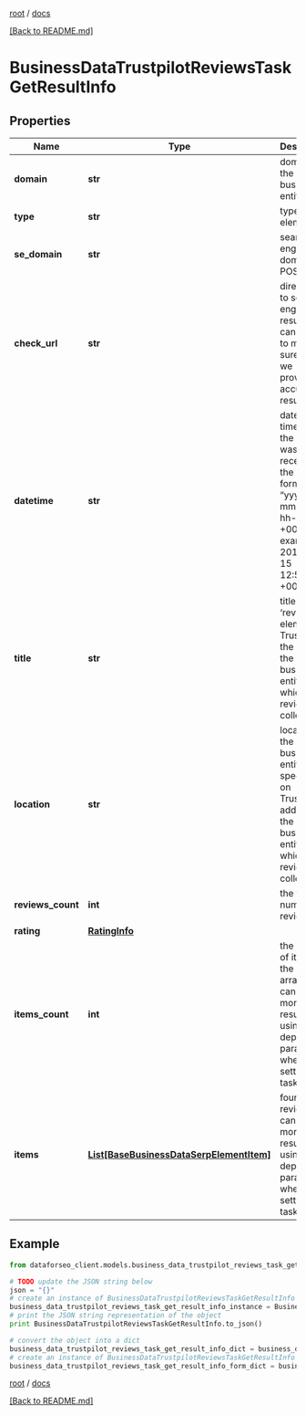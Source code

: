 [root](./../ "root") / [docs](./ "docs")

[[Back to README.md]](./../README.md "[Back to README.md]")

# BusinessDataTrustpilotReviewsTaskGetResultInfo

## Properties

Name | Type | Description | Notes
------------ | ------------- | ------------- | -------------
**domain** | **str** | domain of the business entity | [optional]
**type** | **str** | type of element | [optional]
**se_domain** | **str** | search engine domain in a POST array | [optional]
**check_url** | **str** | direct URL to search engine results you can use it to make sure that we provided accurate results | [optional]
**datetime** | **str** | date and time when the result was received in the UTC format: “yyyy-mm-dd hh-mm-ss +00:00” example: 2019-11-15 12:57:46 +00:00 | [optional]
**title** | **str** | title of the ‘reviews’ element on Trustpilot the name of the business entity for which the reviews are collected | [optional]
**location** | **str** | location of the business entity as specified on Trustpilot address of the business entity for which the reviews are collected | [optional]
**reviews_count** | **int** | the total number of reviews | [optional]
**rating** | [**RatingInfo**](RatingInfo.md) |  | [optional]
**items_count** | **int** | the number of items in the results array you can get more results by using the depth parameter when setting a task | [optional]
**items** | [**List[BaseBusinessDataSerpElementItem]**](BaseBusinessDataSerpElementItem.md) | found reviews you can get more results by using the depth parameter when setting a task | [optional]

## Example

```python
from dataforseo_client.models.business_data_trustpilot_reviews_task_get_result_info import BusinessDataTrustpilotReviewsTaskGetResultInfo

# TODO update the JSON string below
json = "{}"
# create an instance of BusinessDataTrustpilotReviewsTaskGetResultInfo from a JSON string
business_data_trustpilot_reviews_task_get_result_info_instance = BusinessDataTrustpilotReviewsTaskGetResultInfo.from_json(json)
# print the JSON string representation of the object
print BusinessDataTrustpilotReviewsTaskGetResultInfo.to_json()

# convert the object into a dict
business_data_trustpilot_reviews_task_get_result_info_dict = business_data_trustpilot_reviews_task_get_result_info_instance.to_dict()
# create an instance of BusinessDataTrustpilotReviewsTaskGetResultInfo from a dict
business_data_trustpilot_reviews_task_get_result_info_form_dict = business_data_trustpilot_reviews_task_get_result_info.from_dict(business_data_trustpilot_reviews_task_get_result_info_dict)
```

  

[root](./../ "root") / [docs](./ "docs")

[[Back to README.md]](./../README.md "[Back to README.md]")